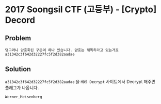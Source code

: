 # 2017 Soongsil CTF (고등부) - [Crypto] Decord
## Problem
```
덩그라니 암호화된 구문이 하나 있습니다. 암호는 해독하라고 있는거죠
a31342c3f642d32227fc5f2d382aadae
```

## Solution
`a31342c3f642d32227fc5f2d382aadae` 을 `MD5 Decrypt` 사이트에서 Decrypt 해주면 플래그가 나옵니다.

`Werner_Heisenberg`